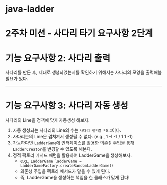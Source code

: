 # java-ladder

# 2주차 미션 - 사다리 타기 요구사항 2단계
# 기능 요구사항 2: 사다리 출력
사다리를 만든 후, 제대로 생성되었는지를 확인하기 위해서는 사다리의 모양을 출력해볼 필요가 있다.

---
# 기능 요구사항 3: 사다리 자동 생성
사다리의 Line을 정책에 맞게 자동생성 해보자.

1. 자동 생성되는 사다리의 Line의 수는 `사다리 행*열 *0.3`이다.
2. 사다리는의 Line은 겹쳐져서 생성될 수 없다. (e.g., 1 -1 -1 / 1 1 -1)
3. 가능하다면 `LadderGame`에 인터페이스를 활용한 의존성 주입을 통해 `LadderCreator`를 변경할 수 있도록 해본다.
4. 정적 팩토리 메서드 패턴을 활용하여 LadderGame을 생성해보자.
    - e.g., `LadderGame ladderGame = LadderGameFactory.createRandomLadderGame()`
    - 의존성 주입을 팩토리 메서드가 맡을 수 있게 된다.
    - 즉, LadderGame을 생성하는 책임을 한 클래스가 맞게 된다!

